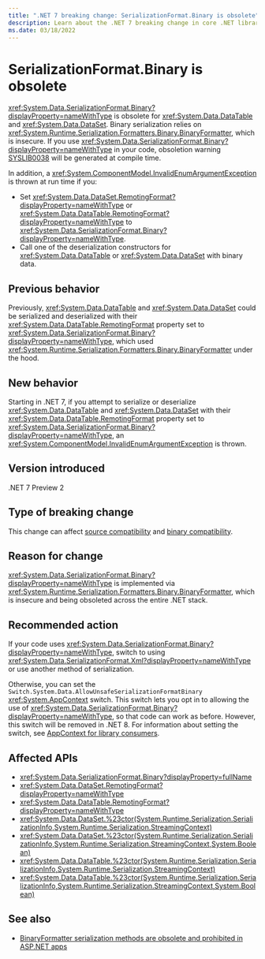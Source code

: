 ```yaml
---
title: ".NET 7 breaking change: SerializationFormat.Binary is obsolete"
description: Learn about the .NET 7 breaking change in core .NET libraries where binary serialization and deserialization of DataSet and DataTable objects is obsolete.
ms.date: 03/18/2022
---
```

# SerializationFormat.Binary is obsolete

<xref:System.Data.SerializationFormat.Binary?displayProperty=nameWithType> is obsolete for <xref:System.Data.DataTable> and <xref:System.Data.DataSet>. Binary serialization relies on <xref:System.Runtime.Serialization.Formatters.Binary.BinaryFormatter>, which is insecure. If you use <xref:System.Data.SerializationFormat.Binary?displayProperty=nameWithType> in your code, obsoletion warning [SYSLIB0038](../../../../fundamentals/syslib-diagnostics/syslib0038.md) will be generated at compile time.

In addition, a <xref:System.ComponentModel.InvalidEnumArgumentException> is thrown at run time if you:

- Set <xref:System.Data.DataSet.RemotingFormat?displayProperty=nameWithType> or <xref:System.Data.DataTable.RemotingFormat?displayProperty=nameWithType> to <xref:System.Data.SerializationFormat.Binary?displayProperty=nameWithType>.
- Call one of the deserialization constructors for <xref:System.Data.DataTable> or <xref:System.Data.DataSet> with binary data.

## Previous behavior

Previously, <xref:System.Data.DataTable> and <xref:System.Data.DataSet> could be serialized and deserialized with their <xref:System.Data.DataTable.RemotingFormat> property set to <xref:System.Data.SerializationFormat.Binary?displayProperty=nameWithType>, which used <xref:System.Runtime.Serialization.Formatters.Binary.BinaryFormatter> under the hood.

## New behavior

Starting in .NET 7, if you attempt to serialize or deserialize <xref:System.Data.DataTable> and <xref:System.Data.DataSet> with their <xref:System.Data.DataTable.RemotingFormat> property set to <xref:System.Data.SerializationFormat.Binary?displayProperty=nameWithType>, an <xref:System.ComponentModel.InvalidEnumArgumentException> is thrown.

## Version introduced

.NET 7 Preview 2

## Type of breaking change

This change can affect [source compatibility](../../categories.md#source-compatibility) and [binary compatibility](../../categories.md#binary-compatibility).

## Reason for change

<xref:System.Data.SerializationFormat.Binary?displayProperty=nameWithType> is implemented via <xref:System.Runtime.Serialization.Formatters.Binary.BinaryFormatter>, which is insecure and being obsoleted across the entire .NET stack.

## Recommended action

If your code uses <xref:System.Data.SerializationFormat.Binary?displayProperty=nameWithType>, switch to using <xref:System.Data.SerializationFormat.Xml?displayProperty=nameWithType> or use another method of serialization.

Otherwise, you can set the `Switch.System.Data.AllowUnsafeSerializationFormatBinary` <xref:System.AppContext> switch. This switch lets you opt in to allowing the use of <xref:System.Data.SerializationFormat.Binary?displayProperty=nameWithType>, so that code can work as before. However, this switch will be removed in .NET 8. For information about setting the switch, see [AppContext for library consumers](/dotnet/api/system.appcontext#appcontext-for-library-consumers).

## Affected APIs

- <xref:System.Data.SerializationFormat.Binary?displayProperty=fullName>
- <xref:System.Data.DataSet.RemotingFormat?displayProperty=nameWithType>
- <xref:System.Data.DataTable.RemotingFormat?displayProperty=nameWithType>
- <xref:System.Data.DataSet.%23ctor(System.Runtime.Serialization.SerializationInfo,System.Runtime.Serialization.StreamingContext)>
- <xref:System.Data.DataSet.%23ctor(System.Runtime.Serialization.SerializationInfo,System.Runtime.Serialization.StreamingContext,System.Boolean)>
- <xref:System.Data.DataTable.%23ctor(System.Runtime.Serialization.SerializationInfo,System.Runtime.Serialization.StreamingContext)>
- <xref:System.Data.DataTable.%23ctor(System.Runtime.Serialization.SerializationInfo,System.Runtime.Serialization.StreamingContext,System.Boolean)>

## See also

- [BinaryFormatter serialization methods are obsolete and prohibited in ASP.NET apps](../5.0/binaryformatter-serialization-obsolete.md)
